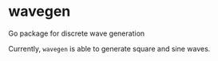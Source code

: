 # wavegen
Go package for discrete wave generation

Currently, `wavegen` is able to generate square and sine waves.
